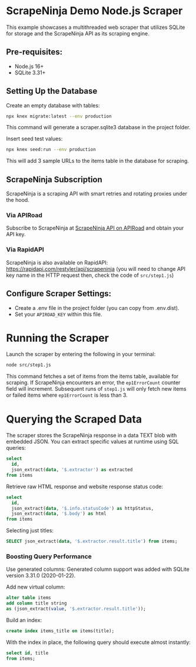 # ScrapeNinja Demo Node.js Scraper
This example showcases a multithreaded web scraper that utilizes SQLite for storage and the ScrapeNinja API as its scraping engine.

## Pre-requisites:
- Node.js 16+
- SQLite 3.31+


## Setting Up the Database
Create an empty database with tables:
```bash
npx knex migrate:latest --env production
```
This command will generate a scraper.sqlite3 database in the project folder.

Insert seed test values:
```bash
npx knex seed:run --env production
```
This will add 3 sample URLs to the items table in the database for scraping.

## ScrapeNinja Subscription
ScrapeNinja is a scraping API with smart retries and rotating proxies under the hood.

### Via APIRoad
Subscribe to ScrapeNinja at [ScrapeNinja API on APIRoad](https://apiroad.net/marketplace/apis/scrapeninja) and obtain your API key.

### Via RapidAPI
ScrapeNinja is also available on RapidAPI: https://rapidapi.com/restyler/api/scrapeninja (you will need to change API key name in the HTTP request then, check the code of `src/step1.js`)

## Configure Scraper Settings:

- Create a .env file in the project folder (you can copy from .env.dist).
- Set your `APIROAD_KEY` within this file.

# Running the Scraper
Launch the scraper by entering the following in your terminal:
```bash
node src/step1.js
```
This command fetches a set of items from the items table, available for scraping. If ScrapeNinja encounters an error, the `ep1ErrorCount` counter field will increment. Subsequent runs of `step1.js` will only fetch new items or failed items where `ep1ErrorCount` is less than 3.



# Querying the Scraped Data
The scraper stores the ScrapeNinja response in a data TEXT blob with embedded JSON. You can extract specific values at runtime using SQL queries:
```sql
select
  id,
  json_extract(data, '$.extractor') as extracted
from items
```

Retrieve raw HTML response and website response status code:
```sql
select
  id,
  json_extract(data, '$.info.statusCode') as httpStatus,
  json_extract(data, '$.body') as html
from items
```

Selecting just titles:
```sql
SELECT json_extract(data, '$.extractor.result.title') from items;
```

### Boosting Query Performance

Use generated columns:
Generated column support was added with SQLite version 3.31.0 (2020-01-22).

Add new virtual column:
```sql
alter table items
add column title string
as (json_extract(value, '$.extractor.result.title'));
```

Build an index:
```sql
create index items_title on items(title);
```

With the index in place, the following query should execute almost instantly:
```sql
select id, title
from items;
```
